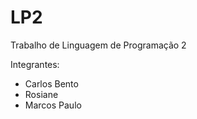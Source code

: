 # LP2
Trabalho de Linguagem de Programação 2

Integrantes:

- Carlos Bento
- Rosiane
- Marcos Paulo

